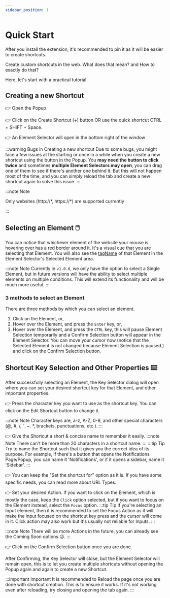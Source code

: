 ```yaml
---
sidebar_position: 1
---
```


# Quick Start

After you install the extension, it's recommended to pin it as it will be easier to 
create shortcuts.

Create custom shortcuts in the web. What does that mean? and How to exactly do that?


Here, let's start with a practical tutorial.

## Creating a new Shortcut

:point_right: Open the Popup

:point_right: Click on the Create Shortcut (+) button OR use the quick shortcut CTRL + SHIFT + Space.

:point_right: An Element Selector will open in the bottom right of the window


:::warning Bugs in Creating a new shortcut
Due to some bugs, you might face a few issues at the starting or once in a while when you create a new shortcut using the button in the Popup. You **may need the button to click twice** and sometimes **multiple Element Selectors may open**, you can drag one of them to see if there's another one behind it. But this will not happen most of the time, and you can simply reload the tab and create a new shortcut again to solve this issue.
:::



:::note Note

Only websites (http://\*, https://\*) are supported currently

:::

## Selecting an Element :computer_mouse:

You can notice that whichever element of the website your mouse is hovering over has a red border around it. It's a visual cue that you are selecting that Element. You will also see the [tagName](https://developer.mozilla.org/en-US/docs/Web/API/Element/tagName) of that Element in the Element Selector's Selected Element area.


:::note Note
Currently in `v1.0.0`, we only have the option to select a Single Element, but in future versions will have the ability to select multiple elements on multiple conditions. This will extend its functionality and will be much more useful.
:::
 
### 3 methods to select an Element
There are three methods by which you can select an element.


1. Click on the Element, or, 
2. Hover over the Element, and press the `Enter` key, or, 
3. Hover over the Element, and press the `CTRL` key, this will pause Element Selection temporarily and a Confirm Selection button will appear in the Element Selector. You can move your cursor now (notice that the Selected Element is not changed because Element Selection is paused.) and click on the Confirm Selection button.

## Shortcut Key Selection and Other Properties :keyboard:
After successfully selecting an Element, the Key Selector dialog will open where you can set your desired shortcut key for that Element, and other important properties.


:point_right: Press the character key you want to use as the shortcut key. You can click on the Edit Shortcut button to change it.

:::note Note
Character keys are, a-z, A-Z, 0-9, and other special characters (@, #, /, `. ~. \*, brackets, punctuations, etc.).
:::

:point_right: Give the Shortcut a short & concise name to remember it easily. 
:::note Note
There can't be more than 20 characters in a shortcut name. 
:::
:::tip Tip
Try to name the Shortcut such that it gives you the correct idea of its purpose. For example, if there's a button that opens the Notifications Page/Popup, you can name it 'Notifications', or if it opens a sidebar, name it 'Sidebar'.
:::

:point_right: You can keep the "Set the shortcut for" option as it is. If you have some specific needs, you can read more about URL Types.

:point_right: Set your desired Action. If you want to click on the Element, which is mostly the case, keep the `Click` option selected, but if you want to focus on the Element instead, select the `Focus` option.
:::tip Tip
If you're selecting an Input element, then it is recommended to set the Focus Action as it will make the input focused on the shortcut key press and the cursor will come in it. Click action may also work but it's usually not reliable for Inputs.
:::

:::note Note
There will be more Actions in the future, you can already see the Coming Soon options :wink:.
:::

:point_right: Click on the Confirm Selection button once you are done. 


After Confirming, the Key Selector will close, but the Element Selector will remain open, this is to let you create multiple shortcuts without opening the Popup again and again to create a new Shortcut.



:::important Important
It is recommended to Reload the page once you are done with shortcut creation. This is to ensure it works. If it's not working even after reloading, try closing and opening the tab again.
:::


